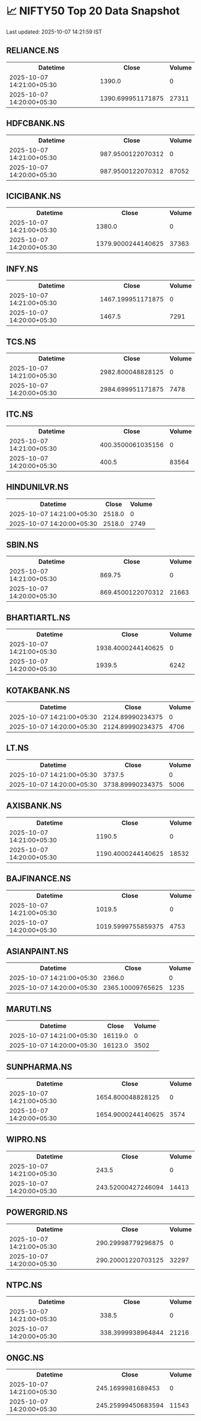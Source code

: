 # 📈 NIFTY50 Top 20 Data Snapshot

Last updated: 2025-10-07 14:21:59 IST

## RELIANCE.NS

<table>
  <tr><th>Datetime</th><th>Close</th><th>Volume</th></tr>
  <tr><td>2025-10-07 14:21:00+05:30</td><td>1390.0</td><td>0</td></tr>
  <tr><td>2025-10-07 14:20:00+05:30</td><td>1390.699951171875</td><td>27311</td></tr>
</table>

## HDFCBANK.NS

<table>
  <tr><th>Datetime</th><th>Close</th><th>Volume</th></tr>
  <tr><td>2025-10-07 14:21:00+05:30</td><td>987.9500122070312</td><td>0</td></tr>
  <tr><td>2025-10-07 14:20:00+05:30</td><td>987.9500122070312</td><td>87052</td></tr>
</table>

## ICICIBANK.NS

<table>
  <tr><th>Datetime</th><th>Close</th><th>Volume</th></tr>
  <tr><td>2025-10-07 14:21:00+05:30</td><td>1380.0</td><td>0</td></tr>
  <tr><td>2025-10-07 14:20:00+05:30</td><td>1379.9000244140625</td><td>37363</td></tr>
</table>

## INFY.NS

<table>
  <tr><th>Datetime</th><th>Close</th><th>Volume</th></tr>
  <tr><td>2025-10-07 14:21:00+05:30</td><td>1467.199951171875</td><td>0</td></tr>
  <tr><td>2025-10-07 14:20:00+05:30</td><td>1467.5</td><td>7291</td></tr>
</table>

## TCS.NS

<table>
  <tr><th>Datetime</th><th>Close</th><th>Volume</th></tr>
  <tr><td>2025-10-07 14:21:00+05:30</td><td>2982.800048828125</td><td>0</td></tr>
  <tr><td>2025-10-07 14:20:00+05:30</td><td>2984.699951171875</td><td>7478</td></tr>
</table>

## ITC.NS

<table>
  <tr><th>Datetime</th><th>Close</th><th>Volume</th></tr>
  <tr><td>2025-10-07 14:21:00+05:30</td><td>400.3500061035156</td><td>0</td></tr>
  <tr><td>2025-10-07 14:20:00+05:30</td><td>400.5</td><td>83564</td></tr>
</table>

## HINDUNILVR.NS

<table>
  <tr><th>Datetime</th><th>Close</th><th>Volume</th></tr>
  <tr><td>2025-10-07 14:21:00+05:30</td><td>2518.0</td><td>0</td></tr>
  <tr><td>2025-10-07 14:20:00+05:30</td><td>2518.0</td><td>2749</td></tr>
</table>

## SBIN.NS

<table>
  <tr><th>Datetime</th><th>Close</th><th>Volume</th></tr>
  <tr><td>2025-10-07 14:21:00+05:30</td><td>869.75</td><td>0</td></tr>
  <tr><td>2025-10-07 14:20:00+05:30</td><td>869.4500122070312</td><td>21663</td></tr>
</table>

## BHARTIARTL.NS

<table>
  <tr><th>Datetime</th><th>Close</th><th>Volume</th></tr>
  <tr><td>2025-10-07 14:21:00+05:30</td><td>1938.4000244140625</td><td>0</td></tr>
  <tr><td>2025-10-07 14:20:00+05:30</td><td>1939.5</td><td>6242</td></tr>
</table>

## KOTAKBANK.NS

<table>
  <tr><th>Datetime</th><th>Close</th><th>Volume</th></tr>
  <tr><td>2025-10-07 14:21:00+05:30</td><td>2124.89990234375</td><td>0</td></tr>
  <tr><td>2025-10-07 14:20:00+05:30</td><td>2124.89990234375</td><td>4706</td></tr>
</table>

## LT.NS

<table>
  <tr><th>Datetime</th><th>Close</th><th>Volume</th></tr>
  <tr><td>2025-10-07 14:21:00+05:30</td><td>3737.5</td><td>0</td></tr>
  <tr><td>2025-10-07 14:20:00+05:30</td><td>3738.89990234375</td><td>5006</td></tr>
</table>

## AXISBANK.NS

<table>
  <tr><th>Datetime</th><th>Close</th><th>Volume</th></tr>
  <tr><td>2025-10-07 14:21:00+05:30</td><td>1190.5</td><td>0</td></tr>
  <tr><td>2025-10-07 14:20:00+05:30</td><td>1190.4000244140625</td><td>18532</td></tr>
</table>

## BAJFINANCE.NS

<table>
  <tr><th>Datetime</th><th>Close</th><th>Volume</th></tr>
  <tr><td>2025-10-07 14:21:00+05:30</td><td>1019.5</td><td>0</td></tr>
  <tr><td>2025-10-07 14:20:00+05:30</td><td>1019.5999755859375</td><td>4753</td></tr>
</table>

## ASIANPAINT.NS

<table>
  <tr><th>Datetime</th><th>Close</th><th>Volume</th></tr>
  <tr><td>2025-10-07 14:21:00+05:30</td><td>2366.0</td><td>0</td></tr>
  <tr><td>2025-10-07 14:20:00+05:30</td><td>2365.10009765625</td><td>1235</td></tr>
</table>

## MARUTI.NS

<table>
  <tr><th>Datetime</th><th>Close</th><th>Volume</th></tr>
  <tr><td>2025-10-07 14:21:00+05:30</td><td>16119.0</td><td>0</td></tr>
  <tr><td>2025-10-07 14:20:00+05:30</td><td>16123.0</td><td>3502</td></tr>
</table>

## SUNPHARMA.NS

<table>
  <tr><th>Datetime</th><th>Close</th><th>Volume</th></tr>
  <tr><td>2025-10-07 14:21:00+05:30</td><td>1654.800048828125</td><td>0</td></tr>
  <tr><td>2025-10-07 14:20:00+05:30</td><td>1654.9000244140625</td><td>3574</td></tr>
</table>

## WIPRO.NS

<table>
  <tr><th>Datetime</th><th>Close</th><th>Volume</th></tr>
  <tr><td>2025-10-07 14:21:00+05:30</td><td>243.5</td><td>0</td></tr>
  <tr><td>2025-10-07 14:20:00+05:30</td><td>243.52000427246094</td><td>14413</td></tr>
</table>

## POWERGRID.NS

<table>
  <tr><th>Datetime</th><th>Close</th><th>Volume</th></tr>
  <tr><td>2025-10-07 14:21:00+05:30</td><td>290.29998779296875</td><td>0</td></tr>
  <tr><td>2025-10-07 14:20:00+05:30</td><td>290.20001220703125</td><td>32297</td></tr>
</table>

## NTPC.NS

<table>
  <tr><th>Datetime</th><th>Close</th><th>Volume</th></tr>
  <tr><td>2025-10-07 14:21:00+05:30</td><td>338.5</td><td>0</td></tr>
  <tr><td>2025-10-07 14:20:00+05:30</td><td>338.3999938964844</td><td>21216</td></tr>
</table>

## ONGC.NS

<table>
  <tr><th>Datetime</th><th>Close</th><th>Volume</th></tr>
  <tr><td>2025-10-07 14:21:00+05:30</td><td>245.1699981689453</td><td>0</td></tr>
  <tr><td>2025-10-07 14:20:00+05:30</td><td>245.25999450683594</td><td>11543</td></tr>
</table>

